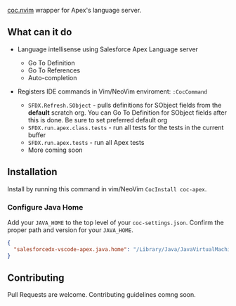 [coc.nvim](https://github.com/neoclide/coc.nvim) wrapper for Apex's language server.

## What can it do

- Language intellisense using Salesforce Apex Language server
  - Go To Definition
  - Go To References
  - Auto-completion

- Registers IDE commands in Vim/NeoVim enviroment: `:CocCommand`
    - `SFDX.Refresh.SObject` - pulls definitions for SObject fields from the **default** scratch org. You can Go To Definition for SObject fields after this is done. Be sure to set preferred default org
    - `SFDX.run.apex.class.tests` - run all tests for the tests in the current buffer
    - `SFDX.run.apex.tests` - run all Apex tests
    - More coming soon

## Installation

Install by running this command in vim/NeoVim `CocInstall coc-apex`.

###  Configure Java Home
Add your `JAVA_HOME` to the top level of your `coc-settings.json`. Confirm the proper path and version for your `JAVA_HOME`.

```json
{
  "salesforcedx-vscode-apex.java.home": "/Library/Java/JavaVirtualMachines/jdk-11.0.7.jdk/Contents/Home"
}

```

## Contributing

Pull Requests are welcome. Contributing guidelines comng soon.

